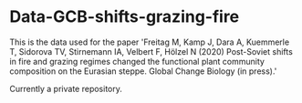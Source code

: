 # Data-GCB-shifts-grazing-fire

This is the data used for the paper 'Freitag M, Kamp J, Dara A, Kuemmerle T, Sidorova TV, Stirnemann IA, Velbert F, Hölzel N (2020) Post-Soviet shifts in fire and grazing regimes changed the functional plant community composition on the Eurasian steppe. Global Change Biology (in press).'

Currently a private repository.
